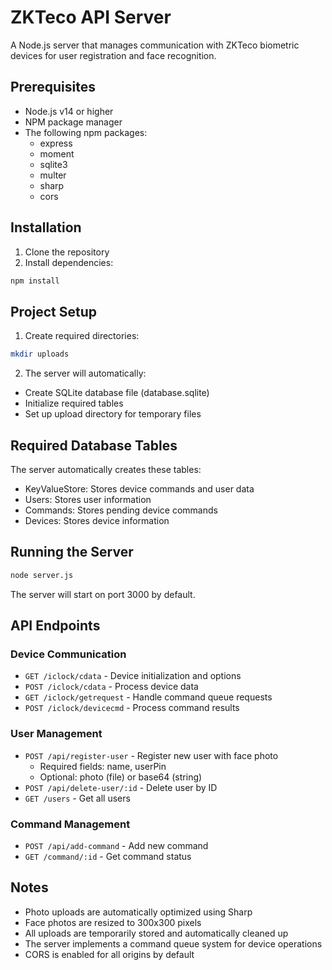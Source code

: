 # ZKTeco API Server

A Node.js server that manages communication with ZKTeco biometric devices for user registration and face recognition.

## Prerequisites

- Node.js v14 or higher
- NPM package manager
- The following npm packages:
  - express
  - moment
  - sqlite3
  - multer
  - sharp
  - cors

## Installation

1. Clone the repository
2. Install dependencies:
```sh
npm install
```

## Project Setup

1. Create required directories:
```sh
mkdir uploads
```

2. The server will automatically:
- Create SQLite database file (database.sqlite)
- Initialize required tables
- Set up upload directory for temporary files

## Required Database Tables

The server automatically creates these tables:
- KeyValueStore: Stores device commands and user data
- Users: Stores user information
- Commands: Stores pending device commands
- Devices: Stores device information

## Running the Server

```sh
node server.js
```

The server will start on port 3000 by default.

## API Endpoints

### Device Communication
- `GET /iclock/cdata` - Device initialization and options
- `POST /iclock/cdata` - Process device data
- `GET /iclock/getrequest` - Handle command queue requests
- `POST /iclock/devicecmd` - Process command results

### User Management
- `POST /api/register-user` - Register new user with face photo
  - Required fields: name, userPin
  - Optional: photo (file) or base64 (string)
- `POST /api/delete-user/:id` - Delete user by ID
- `GET /users` - Get all users

### Command Management
- `POST /api/add-command` - Add new command
- `GET /command/:id` - Get command status

## Notes

- Photo uploads are automatically optimized using Sharp
- Face photos are resized to 300x300 pixels
- All uploads are temporarily stored and automatically cleaned up
- The server implements a command queue system for device operations
- CORS is enabled for all origins by default